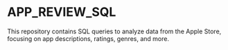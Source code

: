 # APP_REVIEW_SQL
This repository contains SQL queries to analyze data from the Apple Store, focusing on app descriptions, ratings, genres, and more.
